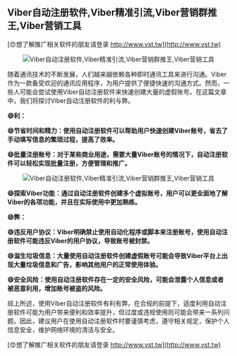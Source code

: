 ## **Viber自动注册软件,Viber精准引流,Viber营销群推王,Viber营销工具**

[😍想了解推广相关软件的朋友请登录 http://www.vst.tw](http://www.vst.tw)

 <center><img src="https://vst.tw/MP4/tuiguang/png/6.png" alt="Viber自动注册软件,Viber精准引流,Viber营销群推王,Viber营销工具"></center>

随着通讯技术的不断发展，人们越来越依赖各种即时通讯工具来进行沟通。Viber作为一款备受欢迎的通讯应用程序，为用户提供了便捷快速的沟通方式。然而，一些人可能会尝试使用Viber自动注册软件来快速创建大量的虚假账号。在这篇文章中，我们将探讨Viber自动注册软件的利与弊。

**😄利：**

**😄节省时间和精力：使用自动注册软件可以帮助用户快速创建Viber账号，省去了手动填写信息的繁琐过程，提高了效率。**

**😄批量注册账号：对于某些商业用途，需要大量Viber账号的情况下，自动注册软件可以轻松实现批量注册，方便管理和推广。**

 <center><img src="https://vst.tw/MP4/tuiguang/png/1.png" alt="Viber自动注册软件,Viber精准引流,Viber营销群推王,Viber营销工具"></center>

**😄探索Viber功能：通过自动注册软件创建多个虚拟账号，用户可以更全面地了解Viber的各项功能，并且在实际使用中更加熟练。**

**😄弊：**

**😄违反用户协议：Viber明确禁止使用自动化程序或脚本来注册账号，使用自动注册软件可能违反Viber的用户协议，导致账号被封禁。**

**😄滋生垃圾信息：大量使用自动注册软件创建虚假账号可能会导致Viber平台上出现大量垃圾信息和广告，影响其他用户的正常使用体验。**

**😄安全风险：使用自动注册软件存在一定的安全风险，可能会泄露个人信息或者被恶意利用，增加账号被盗的风险。**

综上所述，使用Viber自动注册软件有利有弊。在合规的前提下，适度利用自动注册软件可能为用户带来便利和效率提升，但过度或违规使用则可能会带来一系列问题。因此，建议用户在使用自动注册软件时要谨慎考虑，遵守相关规定，保护个人信息安全，维护网络环境的清洁与安全。

[😍想了解推广相关软件的朋友请登录 http://www.vst.tw](http://www.vst.tw)



